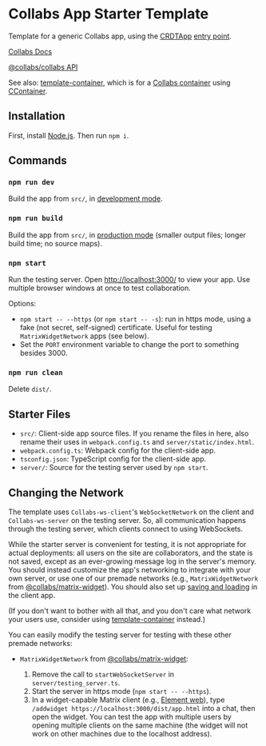 # Collabs App Starter Template

Template for a generic Collabs app, using the [CRDTApp](https://collabs.readthedocs.io/en/latest/api/collabs/classes/CRDTApp.html) [entry point](https://collabs.readthedocs.io/en/latest/guide/entry_points.html).

[Collabs Docs](https://collabs.readthedocs.io/en/latest/)

[@collabs/collabs API](https://collabs.readthedocs.io/en/latest/api/collabs/index.html)

See also: [template-container](https://github.com/composablesys/collabs/tree/master/template-container), which is for a [Collabs container](https://collabs.readthedocs.io/en/latest/guide/containers.html) using [CContainer](https://collabs.readthedocs.io/en/latest/api/container/classes/CContainer.html).

## Installation

First, install [Node.js](https://nodejs.org/). Then run `npm i`.

## Commands

### `npm run dev`

Build the app from `src/`, in [development mode](https://webpack.js.org/guides/development/).

### `npm run build`

Build the app from `src/`, in [production mode](https://webpack.js.org/guides/production/) (smaller output files; longer build time; no source maps).

### `npm start`

Run the testing server. Open [http://localhost:3000/](http://localhost:3000/) to view your app. Use multiple browser windows at once to test collaboration.

Options:

- `npm start -- --https` (or `npm start -- -s`): run in https mode, using a fake (not secret, self-signed) certificate. Useful for testing `MatrixWidgetNetwork` apps (see below).
- Set the `PORT` environment variable to change the port to something besides 3000.

### `npm run clean`

Delete `dist/`.

## Starter Files

- `src/`: Client-side app source files. If you rename the files in here, also rename their uses in `webpack.config.ts` and `server/static/index.html`.
- `webpack.config.ts`: Webpack config for the client-side app.
- `tsconfig.json`: TypeScript config for the client-side app.
- `server/`: Source for the testing server used by `npm start`.

## Changing the Network

The template uses `Collabs-ws-client`'s `WebSocketNetwork` on the client and `Collabs-ws-server` on the testing server. So, all communication happens through the testing server, which clients connect to using WebSockets.

While the starter server is convenient for testing, it is not appropriate for actual deployments: all users on the site are collaborators, and the state is not saved, except as an ever-growing message log in the server's memory. You should instead customize the app's networking to integrate with your own server, or use one of our premade networks (e.g., `MatrixWidgetNetwork` from [@collabs/matrix-widget](https://www.npmjs.com/package/@collabs/matrix-widget)). You should also set up [saving and loading](https://github.com/composablesys/collabs/tree/master/collabs/docs/saving_and_loading.md) in the client app.

(If you don't want to bother with all that, and you don't care what network your users use, consider using [template-container](https://github.com/composablesys/collabs/tree/master/template-container) instead.)

You can easily modify the testing server for testing with these other premade networks:

- `MatrixWidgetNetwork` from [@collabs/matrix-widget](https://www.npmjs.com/package/@collabs/matrix-widget):

  1. Remove the call to `startWebSocketServer` in `server/testing_server.ts`.
  2. Start the server in https mode (`npm start -- --https`).
  3. In a widget-capable Matrix client (e.g., [Element web](https://app.element.io/)), type `/addwidget https://localhost:3000/dist/app.html` into a chat, then open the widget. You can test the app with multiple users by opening multiple clients on the same machine (the widget will not work on other machines due to the localhost address).
  <!--

- `WebRtcNetwork` from [@collabs/webrtc-client](https://www.npmjs.com/package/@collabs/webrtc-client):
  1. Install the WebRTC server: `npm i --save @collabs/webrtc-server`.
  2. Replace the call to `startWebSocketServer` in `server/testing_server.ts` with a call to `startWebRtcServer`, imported from `@collabs/webrtc-server`.
  3. Start the server and navigate to your app as usual. -->
